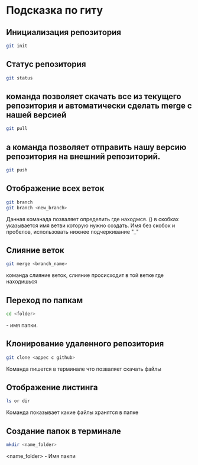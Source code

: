# Подсказка по гиту

## Инициализация репозитория

```sh
git init
```

## Статус репозитория

```sh
git status
```

## команда позволяет скачать все из текущего репозитория и автоматически сделать merge с нашей версией

```sh
git pull
```

## а команда позволяет отправить нашу версию репозитория на внешний репозиторий.

```sh
git push
```

## Отображение всех веток
```sh
git branch
git branch <new_branch>
```
Данная команада позваляет определить где находмся. () в скобках указывается имя ветви которую нужно создать. Имя без скобок и пробелов, использовать нижнее подчеркивание "_"

## Слияние веток
```sh
git merge <branch_name>
```
команда слияние веток, слияние просисходит в той ветке где находишься

## Переход по папкам
```sh
cd <folder>
```
<folder> - имя папки. 

## Клонирование удаленного репозитория
```sh
git clone <адрес с github>
```
Команда пишется в терминале что позваляет скачать файлы

## Отображение листинга
```sh
ls or dir
```
Команда показывает какие файлы хранятся в папке

## Создание папок в терминале
```sh
mkdir <name_folder>
```
<name_folder> - Имя пакпи


